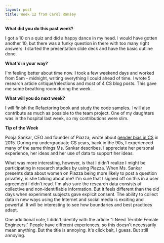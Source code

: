 ```yaml
---
layout: post
title: Week 12 from Carol Ramsey
---
```


**What did you do this past week?**

I got a 10 on a quiz and did a happy dance in my head. I would have gotten another 10, but there was a funky question in there with too many right answers. I started the presentation slide deck and have the basic outline done. 

**What's in your way?**

I'm feeling better about time now. I took a few weekend days and worked from 5am - midnight, writing everything I could ahead of time. I wrote 5 research article critique/relections and most of 4 CS blog posts. This gave me some breathing room during the week.  

**What will you do next week?** 

I will finish the Refactoring book and study the code samples. I will also contribute as much as possible to the team project. One of my daughters was in the hospital last week, so my contributions were slim.

**Tip of the Week**

Pooja Sankar, CEO and founder of Piazza, wrote about <a href = "http://fortune.com/2015/04/20/the-pervasive-bias-against-female-computer-science-majors/">gender bias in CS</a> in 2015. During my undergraduate CS years, back in the 90s, I experienced many of the same things Ms. Sankar describes. I appreciate her personal experience, her ideas and her use of data to support her ideas.

What was more interesting, however, is that I didn't realize I might be participating in research studies by using Piazza. When Ms. Sankar presents data about women on Piazza being more likely to post a question privately, is she talking about me? 
I'm sure that I signed off on this in a user agreement I didn't read. I'm also sure the research data consists of collective and non-identifiable information. But it feels different than the old days when experiment subjects gave explicit consent. The ability to collect data in new ways using the Internet and social media is exciting and powerful. It will be interesting to see how boundaries and best practices adapt.

One additional note, I didn't identify with the article "I Need Terrible Female Engineers." People have different experiences, so this doesn't necessarily mean anything. But the title is annoying. It's click bait, I guess. But still annoying. 



